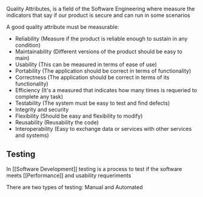 
Quality Attributes, is a field of the Software Engineering where measure the indicators that say if our product is secure and can run in some scenarios

A good quality attribute must be measurable:

- Reliability (Measure if the product is reliable enough to sustain in any condition)
- Maintainability (Different versions of the product should be easy to main)
- Usability (This can be measured in terms of ease of use)
- Portability (The application should be correct in terms of functionality)
- Correctness (The application should be correct in terms of its functionality)
- Efficiency (It's a measured that indicates how many times is requeried to complete any task)
- Testability (The system must be easy to test and find defects)
- Integrity and security
- Flexibility (Should be easy and flexibility to modify)
- Reusability (Reusability the code)
- Interoperability (Easy to exchange data or services with other services and systems)

## Testing

In [[Software Development]] testing is a process to test if the software meets [[Performance]] and usability requeriments

There are two types of testing: Manual and Automated
